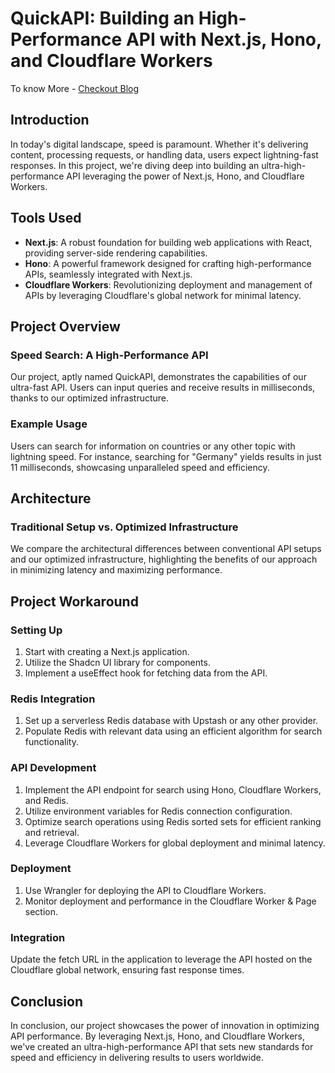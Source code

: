 # QuickAPI: Building an High-Performance API with Next.js, Hono, and Cloudflare Workers

To know More - [Checkout Blog](https://dev.to/aadarsh-nagrath/building-an-high-performance-api-with-nextjs-hono-and-cloudflare-workers-15eo)

## Introduction
In today's digital landscape, speed is paramount. Whether it's delivering content, processing requests, or handling data, users expect lightning-fast responses. In this project, we're diving deep into building an ultra-high-performance API leveraging the power of Next.js, Hono, and Cloudflare Workers.

## Tools Used
- **Next.js**: A robust foundation for building web applications with React, providing server-side rendering capabilities.
- **Hono**: A powerful framework designed for crafting high-performance APIs, seamlessly integrated with Next.js.
- **Cloudflare Workers**: Revolutionizing deployment and management of APIs by leveraging Cloudflare's global network for minimal latency.

## Project Overview
### Speed Search: A High-Performance API
Our project, aptly named QuickAPI, demonstrates the capabilities of our ultra-fast API. Users can input queries and receive results in milliseconds, thanks to our optimized infrastructure.

### Example Usage
Users can search for information on countries or any other topic with lightning speed. For instance, searching for "Germany" yields results in just 11 milliseconds, showcasing unparalleled speed and efficiency.

## Architecture
### Traditional Setup vs. Optimized Infrastructure
We compare the architectural differences between conventional API setups and our optimized infrastructure, highlighting the benefits of our approach in minimizing latency and maximizing performance.

## Project Workaround
### Setting Up
1. Start with creating a Next.js application.
2. Utilize the Shadcn UI library for components.
3. Implement a useEffect hook for fetching data from the API.

### Redis Integration
1. Set up a serverless Redis database with Upstash or any other provider.
2. Populate Redis with relevant data using an efficient algorithm for search functionality.

### API Development
1. Implement the API endpoint for search using Hono, Cloudflare Workers, and Redis.
2. Utilize environment variables for Redis connection configuration.
3. Optimize search operations using Redis sorted sets for efficient ranking and retrieval.
4. Leverage Cloudflare Workers for global deployment and minimal latency.

### Deployment
1. Use Wrangler for deploying the API to Cloudflare Workers.
2. Monitor deployment and performance in the Cloudflare Worker & Page section.

### Integration
Update the fetch URL in the application to leverage the API hosted on the Cloudflare global network, ensuring fast response times.

## Conclusion
In conclusion, our project showcases the power of innovation in optimizing API performance. By leveraging Next.js, Hono, and Cloudflare Workers, we've created an ultra-high-performance API that sets new standards for speed and efficiency in delivering results to users worldwide.